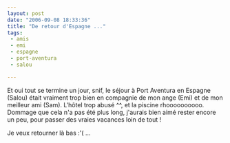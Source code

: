 ```yaml
---
layout: post
date: "2006-09-08 18:33:36"
title: "De retour d'Espagne ..."
tags:
 - amis
 - emi
 - espagne
 - port-aventura
 - salou

---
```


Et oui tout se termine un jour, snif, le séjour à Port Aventura en Espagne (Salou) était vraiment trop bien en compagnie de mon ange (Emi) et de mon meilleur ami (Sam). L'hôtel trop abusé ^^, et la piscine rhoooooooooo. Dommage que cela n'a pas été plus long, j'aurais bien aimé rester encore un peu, pour passer des vraies vacances loin de tout !

Je veux retourner là bas :'( ...
